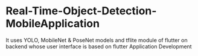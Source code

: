 # Real-Time-Object-Detection-MobileApplication
 It uses YOLO, MobileNet & PoseNet models and tflite module of flutter on backend whose user interface is based on flutter Application Development
